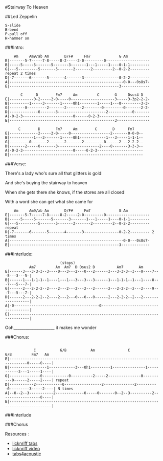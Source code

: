 #Stairway To Heaven 

##Led Zeppelin
```
S-slide    
B-bend
P-pull off
H-hammer on
```

###Intro:
```
    Am     Am9/ab Am       D/F#     Fm7             G Am
E|-------5-7-----7-8-----8-2-----2-0---------0--------------------
B|-----5-----5-------5-------3-------1---1-----1----0-1-1---------
G|---5---------5-------5-------2-------2---------2--0-2-2--------- repeat 2 times
D|-7-------6-------5-------4-------3----------------0-2-2---------
A|----------------------------------------------------0-0---0s8s7-
E|--------------------------------------------------3-------------

       C      D        Fm7     Am         C       G     Dsus4 D
E|-----------0-2-----2-0-----0--------------------3-----3-3p2-2-2-
B|---------1-----3-------1-----0h1--------1-----1---0---------3-3-
G|-------0---------2-------2-------2--------0---------0-------2-2-
D|-------------0-------3----------------------2-----------0-------
A|-0-2-3-----------------------0------0-2-3-----------------------
E|------------------------------------------------3---------------

      C        D       Fm7     Am        C       D      Fm7
E|-------------2-----2-0-----0------------------2-------0-0-0--
B|-----------1---3-------1-----0h1------------1---3-----1-1-1--
G|---------0-------2-------2-------2---------0------2 --2-2-2--
D|-------2-----0-------3-------------------2----0-------3-3-3--
A|-0-2-3-----------------------0-----0-2-3---------------------
E|-------------------------------------------------------------
```

###Verse:

There's a lady who's sure all that glitters is gold 

And she's buying the stairway to heaven

When she gets there she knows, if the stores are all closed 

With a word she can get what she came for

```
    Am     Am9/ab Am       D/F#     Fm7             G Am
E|-------5-7-----7-8-----8-2-----2-0---------0--------------------
B|-----5-----5-------5-------3-------1---1-----1----0-1-1---------
G|---5---------5-------5-------2-------2---------2--0-2-2--------- repeat 
D|-7-------6-------5-------4-------3----------------0-2-2--------- 2 times
A|----------------------------------------------------0-0---0s8s7-
E|--------------------------------------------------3-------------
```

###Interlude:

```
                         (stops)
           Am7         Am  Am7  D Dsus2 D          Am7       Am 
E|------3---3-3-3--3----0---3---2---0---2------3---3-3-3--3---0----7---5---3---5-|
B|------1---1-1-1--1----1---1---3---3---3------1---1-1-1--1---1----8---7---5---7-|
G|------2---2-2-2--2----2---2---2---2---2------2---2-2-2--2---2----9---7---5---7-|
D|------2---2-2-2--2----2---2---0---0---0------2---2-2-2--2---2------------------|
A|-0---------------------------------------0-------------------------------------|
E|-------------------------------------------------------------------------------|

```

   Ooh_____________________              it makes me         wonder


###Chorus:

```

             C           G/B           Am               C           G/B         Fm7   Am
E|------------------------------------------------------------------------------0-----0----|
B|-----------------1------------3---0h1---------1---------------1-----------3---1-----1----|
G|--------------0------------0----------2-----2---------------0----------0------2-----2----| repeat 
D|-----------2------------0-----------------2--------------2----------0---------3-----2----| N times
A|--0--2--3-----------2-------------0-----0-------0--2--3----------2------------------0----|
E|-----------------------------------------------------------------------------------------|

```

###Interlude

###Chorus


Resources : 
 - [licknriff tabs](http://www.licknriff.com/wp-content/uploads/2012/04/Stairway-to-Heaven.jpg)
 - [licknriff video](https://www.youtube.com/watch?v=lUlAO0QaVTA)
 - [tabs4acoustic](http://www.tabs4acoustic.com/en/guitar-tabs/led-zeppelin-tabs/stairway-to-heaven-acoustic-tab-223.html)
